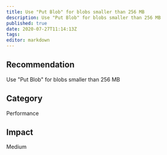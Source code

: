```yaml
---
title: Use "Put Blob" for blobs smaller than 256 MB
description: Use "Put Blob" for blobs smaller than 256 MB
published: true
date: 2020-07-27T11:14:13Z
tags:
editor: markdown
---
```


## Recommendation
Use "Put Blob" for blobs smaller than 256 MB

## Category
Performance

## Impact
Medium

